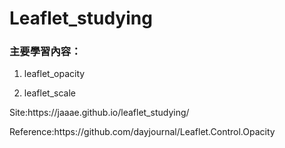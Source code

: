 # Leaflet_studying
<h3>主要學習內容：</h3>

1. leaflet_opacity

2. leaflet_scale
<p>Site:https://jaaae.github.io/leaflet_studying/</p>


<p>Reference:https://github.com/dayjournal/Leaflet.Control.Opacity</p>
